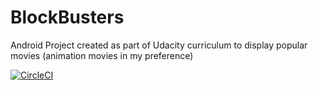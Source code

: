 # BlockBusters
Android Project created as part of Udacity curriculum to display popular movies (animation movies in my preference)

[![CircleCI](https://circleci.com/gh/subbramanil/BlockBusters/tree/master.svg?style=svg)](https://circleci.com/gh/subbramanil/BlockBusters/tree/master)
